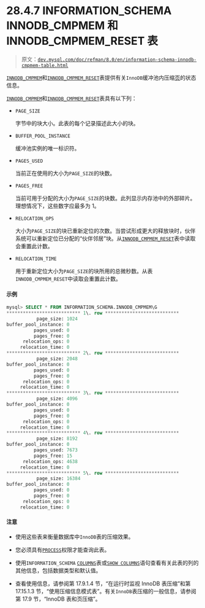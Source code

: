 # 28.4.7 INFORMATION_SCHEMA INNODB_CMPMEM 和 INNODB_CMPMEM_RESET 表

> 原文：[`dev.mysql.com/doc/refman/8.0/en/information-schema-innodb-cmpmem-table.html`](https://dev.mysql.com/doc/refman/8.0/en/information-schema-innodb-cmpmem-table.html)

[`INNODB_CMPMEM`](https://dev.mysql.com/doc/refman/8.0/en/information-schema-innodb-cmpmem-table.html)和[`INNODB_CMPMEM_RESET`](https://dev.mysql.com/doc/refman/8.0/en/information-schema-innodb-cmpmem-table.html)表提供有关`InnoDB`缓冲池内压缩[页](https://dev.mysql.com/doc/refman/8.0/en/glossary.html#glos_page)的状态信息。

[`INNODB_CMPMEM`](https://dev.mysql.com/doc/refman/8.0/en/information-schema-innodb-cmpmem-table.html)和[`INNODB_CMPMEM_RESET`](https://dev.mysql.com/doc/refman/8.0/en/information-schema-innodb-cmpmem-table.html)表具有以下列：

+   `PAGE_SIZE`

    字节中的块大小。此表的每个记录描述此大小的块。

+   `BUFFER_POOL_INSTANCE`

    缓冲池实例的唯一标识符。

+   `PAGES_USED`

    当前正在使用的大小为`PAGE_SIZE`的块数。

+   `PAGES_FREE`

    当前可用于分配的大小为`PAGE_SIZE`的块数。此列显示内存池中的外部碎片。理想情况下，这些数字应最多为 1。

+   `RELOCATION_OPS`

    大小为`PAGE_SIZE`的块已重新定位的次数。当尝试形成更大的释放块时，伙伴系统可以重新定位已分配的“伙伴邻居”块。从[`INNODB_CMPMEM_RESET`](https://dev.mysql.com/doc/refman/8.0/en/information-schema-innodb-cmpmem-table.html)表中读取会重置此计数。

+   `RELOCATION_TIME`

    用于重新定位大小为`PAGE_SIZE`的块所用的总微秒数。从表`INNODB_CMPMEM_RESET`中读取会重置此计数。

#### 示例

```sql
mysql> SELECT * FROM INFORMATION_SCHEMA.INNODB_CMPMEM\G
*************************** 1\. row ***************************
           page_size: 1024
buffer_pool_instance: 0
          pages_used: 0
          pages_free: 0
      relocation_ops: 0
     relocation_time: 0
*************************** 2\. row ***************************
           page_size: 2048
buffer_pool_instance: 0
          pages_used: 0
          pages_free: 0
      relocation_ops: 0
     relocation_time: 0
*************************** 3\. row ***************************
           page_size: 4096
buffer_pool_instance: 0
          pages_used: 0
          pages_free: 0
      relocation_ops: 0
     relocation_time: 0
*************************** 4\. row ***************************
           page_size: 8192
buffer_pool_instance: 0
          pages_used: 7673
          pages_free: 15
      relocation_ops: 4638
     relocation_time: 0
*************************** 5\. row ***************************
           page_size: 16384
buffer_pool_instance: 0
          pages_used: 0
          pages_free: 0
      relocation_ops: 0
     relocation_time: 0
```

#### 注意

+   使用这些表来衡量数据库中`InnoDB`表的压缩效果。

+   您必须具有[`PROCESS`](https://dev.mysql.com/doc/refman/8.0/en/privileges-provided.html#priv_process)权限才能查询此表。

+   使用`INFORMATION_SCHEMA` [`COLUMNS`](https://dev.mysql.com/doc/refman/8.0/en/information-schema-columns-table.html)表或[`SHOW COLUMNS`](https://dev.mysql.com/doc/refman/8.0/en/show-columns.html)语句查看有关此表的列的其他信息，包括数据类型和默认值。

+   查看使用信息，请参阅第 17.9.1.4 节，“在运行时监视 InnoDB 表压缩”和第 17.15.1.3 节，“使用压缩信息模式表”。有关`InnoDB`表压缩的一般信息，请参阅第 17.9 节，“InnoDB 表和页压缩”。
